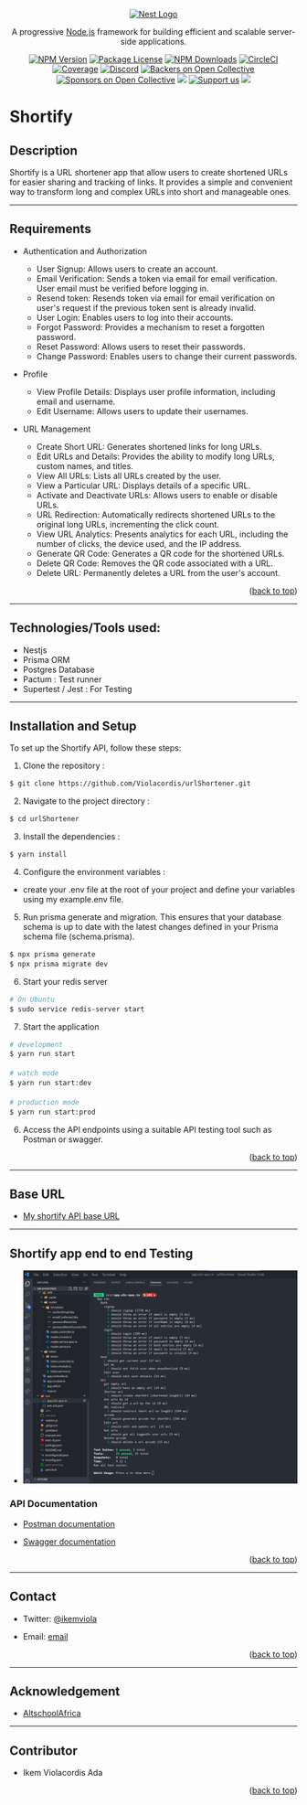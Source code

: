 <p align="center">
  <a href="http://nestjs.com/" target="blank"><img src="https://nestjs.com/img/logo-small.svg" width="200" alt="Nest Logo" /></a>
</p>

[circleci-image]: https://img.shields.io/circleci/build/github/nestjs/nest/master?token=abc123def456
[circleci-url]: https://circleci.com/gh/nestjs/nest

  <p align="center">A progressive <a href="http://nodejs.org" target="_blank">Node.js</a> framework for building efficient and scalable server-side applications.</p>
    <p align="center">
<a href="https://www.npmjs.com/~nestjscore" target="_blank"><img src="https://img.shields.io/npm/v/@nestjs/core.svg" alt="NPM Version" /></a>
<a href="https://www.npmjs.com/~nestjscore" target="_blank"><img src="https://img.shields.io/npm/l/@nestjs/core.svg" alt="Package License" /></a>
<a href="https://www.npmjs.com/~nestjscore" target="_blank"><img src="https://img.shields.io/npm/dm/@nestjs/common.svg" alt="NPM Downloads" /></a>
<a href="https://circleci.com/gh/nestjs/nest" target="_blank"><img src="https://img.shields.io/circleci/build/github/nestjs/nest/master" alt="CircleCI" /></a>
<a href="https://coveralls.io/github/nestjs/nest?branch=master" target="_blank"><img src="https://coveralls.io/repos/github/nestjs/nest/badge.svg?branch=master#9" alt="Coverage" /></a>
<a href="https://discord.gg/G7Qnnhy" target="_blank"><img src="https://img.shields.io/badge/discord-online-brightgreen.svg" alt="Discord"/></a>
<a href="https://opencollective.com/nest#backer" target="_blank"><img src="https://opencollective.com/nest/backers/badge.svg" alt="Backers on Open Collective" /></a>
<a href="https://opencollective.com/nest#sponsor" target="_blank"><img src="https://opencollective.com/nest/sponsors/badge.svg" alt="Sponsors on Open Collective" /></a>
  <a href="https://paypal.me/kamilmysliwiec" target="_blank"><img src="https://img.shields.io/badge/Donate-PayPal-ff3f59.svg"/></a>
    <a href="https://opencollective.com/nest#sponsor"  target="_blank"><img src="https://img.shields.io/badge/Support%20us-Open%20Collective-41B883.svg" alt="Support us"></a>
  <a href="https://twitter.com/nestframework" target="_blank"><img src="https://img.shields.io/twitter/follow/nestframework.svg?style=social&label=Follow"></a>
</p>
  <!--[![Backers on Open Collective](https://opencollective.com/nest/backers/badge.svg)](https://opencollective.com/nest#backer)
  [![Sponsors on Open Collective](https://opencollective.com/nest/sponsors/badge.svg)](https://opencollective.com/nest#sponsor)-->

# Shortify

## Description

Shortify is a URL shortener app that allow users to create shortened URLs for easier sharing and tracking of links. It provides a simple and convenient way to transform long and complex URLs into short and manageable ones.

---

## Requirements

- Authentication and Authorization

  - User Signup: Allows users to create an account.
  - Email Verification: Sends a token via email for email verification. User email must be verified before logging in.
  - Resend token: Resends token via email for email verification on user's request if the previous token sent is already invalid.
  - User Login: Enables users to log into their accounts.
  - Forgot Password: Provides a mechanism to reset a forgotten password.
  - Reset Password: Allows users to reset their passwords.
  - Change Password: Enables users to change their current passwords.

- Profile

  - View Profile Details: Displays user profile information, including email and username.
  - Edit Username: Allows users to update their usernames.

- URL Management
  - Create Short URL: Generates shortened links for long URLs.
  - Edit URLs and Details: Provides the ability to modify long URLs, custom names, and titles.
  - View All URLs: Lists all URLs created by the user.
  - View a Particular URL: Displays details of a specific URL.
  - Activate and Deactivate URLs: Allows users to enable or disable URLs.
  - URL Redirection: Automatically redirects shortened URLs to the original long URLs, incrementing the click count.
  - View URL Analytics: Presents analytics for each URL, including the number of clicks, the device used, and the IP address.
  - Generate QR Code: Generates a QR code for the shortened URLs.
  - Delete QR Code: Removes the QR code associated with a URL.
  - Delete URL: Permanently deletes a URL from the user's account.
  <p align="right">(<a href="#readme-top">back to top</a>)</p>

---

## Technologies/Tools used:

- Nestjs
- Prisma ORM
- Postgres Database
- Pactum : Test runner
- Supertest / Jest : For Testing

---

## Installation and Setup

To set up the Shortify API, follow these steps:

1. Clone the repository :

```bash
$ git clone https://github.com/Violacordis/urlShortener.git
```

2. Navigate to the project directory :

```bash
$ cd urlShortener
```

3. Install the dependencies :

```bash
$ yarn install
```

4. Configure the environment variables :

- create your .env file at the root of your project and define your variables using my example.env file.

5. Run prisma generate and migration. This ensures that your database schema is up to date with the latest changes defined in your Prisma schema file (schema.prisma).

```bash
$ npx prisma generate
$ npx prisma migrate dev
```

6. Start your redis server

```bash
# On Ubuntu
$ sudo service redis-server start
```

7. Start the application

```bash
# development
$ yarn run start

# watch mode
$ yarn run start:dev

# production mode
$ yarn run start:prod
```

6. Access the API endpoints using a suitable API testing tool such as Postman or swagger.

<p align="right">(<a href="#readme-top">back to top</a>)</p>

---

## Base URL

- [My shortify API base URL](https://shortify-rg0z.onrender.com)

---

## Shortify app end to end Testing

- ![Shortify app end-to-end testing](test\shortifyTest.png)

### API Documentation

- [Postman documentation](https://documenter.getpostman.com/view/22967625/2s93shz9ks)

- [Swagger documentation](https://shortify-rg0z.onrender.com/swagger)

<p align="right">(<a href="#readme-top">back to top</a>)</p>

---

## Contact

- Twitter: [@ikemviola](https://twitter.com/Ikemviola)

- Email: [email](ikemviolacordis@gmail.com)

<p align="right">(<a href="#readme-top">back to top</a>)</p>

---

## Acknowledgement

- [AltschoolAfrica](https://www.altschoolafrica.com/)

---

## Contributor

- Ikem Violacordis Ada

<p align="right">(<a href="#readme-top">back to top</a>)</p>
